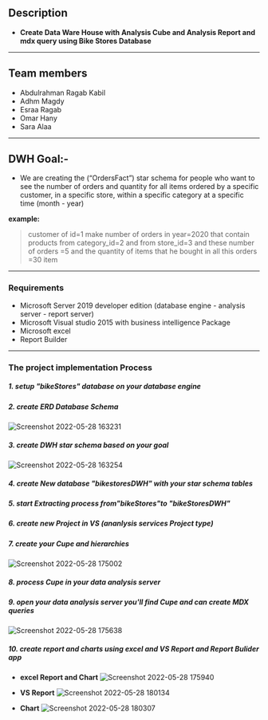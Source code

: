 ## Description 

- **Create Data Ware House with Analysis Cube and Analysis Report and mdx query  using Bike Stores  Database**

------------
## Team members
- Abdulrahman Ragab Kabil
- Adhm Magdy
- Esraa Ragab
- Omar Hany
- Sara Alaa

------------


## DWH Goal:-
- We are creating the (“OrdersFact”) star schema for people who want to see the number of orders and quantity for all items ordered by a specific customer, in a specific store, within a specific category at a specific time (month - year)

**example:**
> customer of id=1 make number of orders in year=2020 that contain products from category_id=2 and from store_id=3 and these number of orders =5 and the quantity of items that he bought in all this orders =30 item


------------


### Requirements
- Microsoft Server 2019 developer edition (database engine - analysis server - report server)
- Microsoft Visual studio 2015 with business intelligence Package
- Microsoft excel 
- Report Builder

------------
### The project implementation Process

##### 1. setup "bikeStores" database on your database engine
##### 2. create ERD Database Schema
![Screenshot 2022-05-28 163231](https://user-images.githubusercontent.com/63946776/170831816-00a49269-3806-4cda-847f-e2e1ded8fc24.png)
##### 3. create DWH star schema based on your goal
![Screenshot 2022-05-28 163254](https://user-images.githubusercontent.com/63946776/170831883-6eb48117-5f4a-4ba1-a4e9-d640c88c7b4a.png)
##### 4. create New database  "bikestoresDWH" with your star schema tables
##### 5. start Extracting process **from**"bikeStores"**to** "bikeStoresDWH"
##### 6. create new Project in VS (**ananlysis services** Project type)  
##### 7. create your Cupe and hierarchies

![Screenshot 2022-05-28 175002](https://user-images.githubusercontent.com/63946776/170832822-4a18c937-1ec7-4a6f-80be-6ffe2761c799.png)


##### 8. process Cupe in your **data analysis server** 
##### 9. open your data analysis server you'll find Cupe and can create MDX queries 

![Screenshot 2022-05-28 175638](https://user-images.githubusercontent.com/63946776/170833062-4a29e7e5-5bb9-49cc-83fc-92290fe54608.png)

##### 10. create report and charts using excel and VS Report and Report Bulider app
- **excel Report and Chart**
![Screenshot 2022-05-28 175940](https://user-images.githubusercontent.com/63946776/170833167-8766eefa-1812-430c-a01d-7c0758c456a8.png)

- **VS Report**
![Screenshot 2022-05-28 180134](https://user-images.githubusercontent.com/63946776/170833238-947b53db-3732-4e23-b3b0-b77544668f0f.png)

- **Chart**
![Screenshot 2022-05-28 180307](https://user-images.githubusercontent.com/63946776/170833291-423e1f85-d971-4eb1-add8-5f8059db497a.png)










